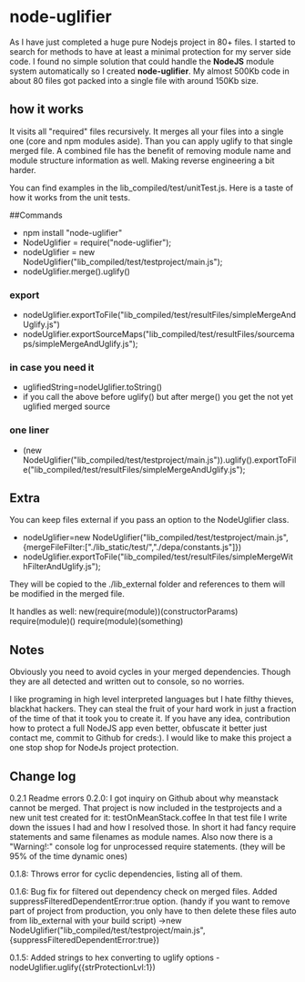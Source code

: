 node-uglifier
=========

As I have just completed a huge pure Nodejs project in 80+ files. I started to search for methods to have at least a minimal protection for my server side code.
I found no simple solution that could handle the **NodeJS** module system automatically so I created **node-uglifier**. My almost 500Kb code in about 80 files got packed into a single file with around 150Kb size.

how it works
--------

It visits all "required" files recursively. It merges all your files into a single one (core and npm modules aside). Than you can apply uglify to that single merged file.
A combined file has the benefit of removing module name and module structure information as well. Making reverse engineering a bit harder.

You can find examples in the lib_compiled/test/unitTest.js. Here is a taste of how it works from the unit tests.

##Commands

* npm install "node-uglifier"
* NodeUglifier = require("node-uglifier");
* nodeUglifier = new NodeUglifier("lib_compiled/test/testproject/main.js");
* nodeUglifier.merge().uglify()

### export
* nodeUglifier.exportToFile("lib_compiled/test/resultFiles/simpleMergeAndUglify.js")
* nodeUglifier.exportSourceMaps("lib_compiled/test/resultFiles/sourcemaps/simpleMergeAndUglify.js");

### in case you need it
* uglifiedString=nodeUglifier.toString()
* if you call the above before uglify() but after merge() you get the not yet uglified merged source



### one liner
*  (new NodeUglifier("lib_compiled/test/testproject/main.js")).uglify().exportToFile("lib_compiled/test/resultFiles/simpleMergeAndUglify.js");


Extra
--------
You can keep files external if you pass an option to the NodeUglifier class.

* nodeUglifier=new NodeUglifier("lib_compiled/test/testproject/main.js",{mergeFileFilter:["./lib_static/test/","./depa/constants.js"]})
* nodeUglifier.exportToFile("lib_compiled/test/resultFiles/simpleMergeWithFilterAndUglify.js");

They will be copied to the ./lib_external folder and references to them will be modified in the merged file.

It handles as well:
 new(require(module))(constructorParams)
 require(module)()
 require(module)(something)

Notes
--------
Obviously you need to avoid cycles in your merged dependencies. Though they are all detected and written out to console, so no worries.

I like programing in high level interpreted languages but I hate filthy thieves, blackhat hackers. They can steal the fruit of your hard work in just a fraction of the time of that it took you to create it.
If you have any idea, contribution how to protect a full NodeJS app even better, obfuscate it better just contact me, commit to Github for creds:). I would like to make this project
a one stop shop for NodeJs project protection.

Change log
--------
0.2.1  Readme errors
0.2.0: I got inquiry on Github about why meanstack cannot be merged. That project is now included in the testprojects and a new unit test created for it: testOnMeanStack.coffee
       In that test file I write down the issues I had and how I resolved those. In short it had fancy require statements and same filenames as module names.
       Also now there is a "Warning!:" console log for unprocessed require statements. (they will be 95% of the time dynamic ones)

0.1.8: Throws error for cyclic dependencies, listing all of them.

0.1.6: Bug fix for filtered out dependency check on merged files.
       Added suppressFilteredDependentError:true option. (handy if you want to remove part of project from production, you only have to then delete these files auto from lib_external with your build script)
       ->new NodeUglifier("lib_compiled/test/testproject/main.js",{suppressFilteredDependentError:true})

0.1.5: Added strings to hex converting to uglify options - nodeUglifier.uglify({strProtectionLvl:1})
